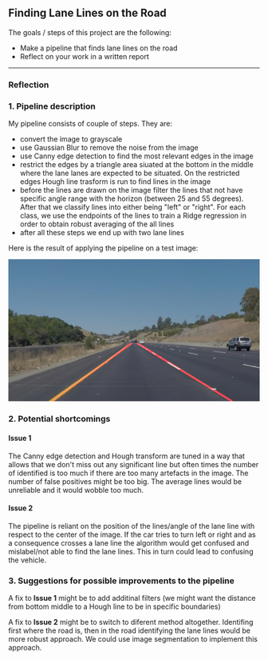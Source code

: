 
## Finding Lane Lines on the Road

The goals / steps of this project are the following:
* Make a pipeline that finds lane lines on the road
* Reflect on your work in a written report


[//]: # (Image References)

[image1]: ./test_images_output/solidYellowCurve.png

---

### Reflection

### 1. Pipeline description

My pipeline consists of couple of steps. They are:

 - convert the image to grayscale
 - use Gaussian Blur to remove the noise from the image
 - use Canny edge detection to find the most relevant edges in the image
 - restrict the edges by a triangle area siuated at the bottom in the middle where the lane lanes are expected to be situated. On the restricted edges Hough line trasform is run to find lines in the image
 - before the lines are drawn on the image filter the lines that not have specific angle range with the horizon (between 25 and 55 degrees). After that we classify lines into either being "left" or "right". For each class, we use the endpoints of the lines to train a Ridge regression in order to obtain robust averaging of the all lines
  - after all these steps we end up with two lane lines

Here is the result of applying the pipeline on a test image: 

![Example][image1]


### 2. Potential shortcomings 

#### Issue 1
The Canny edge detection and Hough transform are tuned in a way that allows that we don't miss out any significant line but often times the number of identified is too much if there are too many artefacts in the image. The number of false positives might be too big. The average lines would be unreliable and it would wobble too much.

#### Issue 2
The pipeline is reliant on the position of the lines/angle of the lane line with respect to the center of the image. If the car tries to turn left or right and as a consequence crosses a lane line the algorithm would get confused and mislabel/not able to find the lane lines. This in turn could lead to confusing the vehicle.


### 3. Suggestions for possible improvements to the pipeline

A fix to **Issue 1** might be to add additinal filters (we might want the distance from bottom middle to a Hough line to be in specific boundaries)

A fix to **Issue 2** might be to switch to diferent method altogether. Identifing first where the road is, then in the road  identifying the lane lines would be more robust approach. We could use image segmentation to implement this approach.
